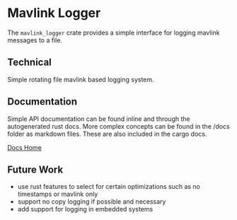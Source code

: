 # Mavlink Logger

The `mavlink_logger` crate provides a simple interface for logging mavlink messages to a file.

## Technical

Simple rotating file mavlink based logging system.

## Documentation

Simple API documentation can be found inline and through the autogenerated rust docs. More complex concepts can be found in the /docs folder as markdown files. These are also included in the cargo docs.

[Docs Home](docs/home.md)

## Future Work

- use rust features to select for certain optimizations such as no timestamps or mavlink only
- support no copy logging if possible and necessary
- add support for logging in embedded systems
